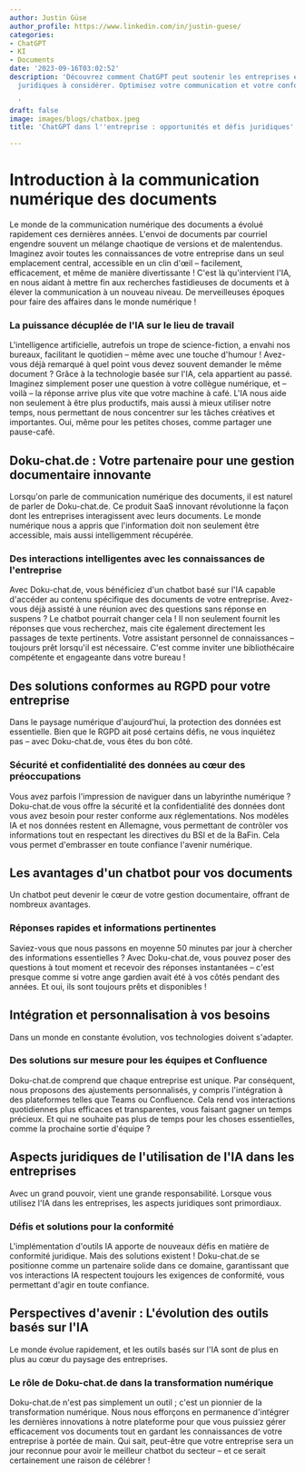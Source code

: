 ```yaml
---
author: Justin Güse
author_profile: https://www.linkedin.com/in/justin-guese/
categories:
- ChatGPT
- KI
- Documents
date: '2023-09-16T03:02:52'
description: 'Découvrez comment ChatGPT peut soutenir les entreprises et les défis
  juridiques à considérer. Optimisez votre communication et votre conformité !

  '
draft: false
image: images/blogs/chatbox.jpeg
title: 'ChatGPT dans l''entreprise : opportunités et défis juridiques'

---
```

# Introduction à la communication numérique des documents

Le monde de la communication numérique des documents a évolué rapidement ces dernières années. L'envoi de documents par courriel engendre souvent un mélange chaotique de versions et de malentendus. Imaginez avoir toutes les connaissances de votre entreprise dans un seul emplacement central, accessible en un clin d'œil – facilement, efficacement, et même de manière divertissante ! C'est là qu'intervient l'IA, en nous aidant à mettre fin aux recherches fastidieuses de documents et à élever la communication à un nouveau niveau. De merveilleuses époques pour faire des affaires dans le monde numérique !

### La puissance décuplée de l'IA sur le lieu de travail

L'intelligence artificielle, autrefois un trope de science-fiction, a envahi nos bureaux, facilitant le quotidien – même avec une touche d'humour ! Avez-vous déjà remarqué à quel point vous devez souvent demander le même document ? Grâce à la technologie basée sur l'IA, cela appartient au passé. Imaginez simplement poser une question à votre collègue numérique, et – voilà – la réponse arrive plus vite que votre machine à café. L'IA nous aide non seulement à être plus productifs, mais aussi à mieux utiliser notre temps, nous permettant de nous concentrer sur les tâches créatives et importantes. Oui, même pour les petites choses, comme partager une pause-café.

## Doku-chat.de : Votre partenaire pour une gestion documentaire innovante

Lorsqu'on parle de communication numérique des documents, il est naturel de parler de Doku-chat.de. Ce produit SaaS innovant révolutionne la façon dont les entreprises interagissent avec leurs documents. Le monde numérique nous a appris que l'information doit non seulement être accessible, mais aussi intelligemment récupérée.

### Des interactions intelligentes avec les connaissances de l'entreprise

Avec Doku-chat.de, vous bénéficiez d'un chatbot basé sur l'IA capable d'accéder au contenu spécifique des documents de votre entreprise. Avez-vous déjà assisté à une réunion avec des questions sans réponse en suspens ? Le chatbot pourrait changer cela ! Il non seulement fournit les réponses que vous recherchez, mais cite également directement les passages de texte pertinents. Votre assistant personnel de connaissances – toujours prêt lorsqu'il est nécessaire. C'est comme inviter une bibliothécaire compétente et engageante dans votre bureau !

## Des solutions conformes au RGPD pour votre entreprise

Dans le paysage numérique d'aujourd'hui, la protection des données est essentielle. Bien que le RGPD ait posé certains défis, ne vous inquiétez pas – avec Doku-chat.de, vous êtes du bon côté.

### Sécurité et confidentialité des données au cœur des préoccupations

Vous avez parfois l'impression de naviguer dans un labyrinthe numérique ? Doku-chat.de vous offre la sécurité et la confidentialité des données dont vous avez besoin pour rester conforme aux réglementations. Nos modèles IA et nos données restent en Allemagne, vous permettant de contrôler vos informations tout en respectant les directives du BSI et de la BaFin. Cela vous permet d'embrasser en toute confiance l'avenir numérique.

## Les avantages d'un chatbot pour vos documents

Un chatbot peut devenir le cœur de votre gestion documentaire, offrant de nombreux avantages.

### Réponses rapides et informations pertinentes

Saviez-vous que nous passons en moyenne 50 minutes par jour à chercher des informations essentielles ? Avec Doku-chat.de, vous pouvez poser des questions à tout moment et recevoir des réponses instantanées – c'est presque comme si votre ange gardien avait été à vos côtés pendant des années. Et oui, ils sont toujours prêts et disponibles !

## Intégration et personnalisation à vos besoins

Dans un monde en constante évolution, vos technologies doivent s'adapter.

### Des solutions sur mesure pour les équipes et Confluence

Doku-chat.de comprend que chaque entreprise est unique. Par conséquent, nous proposons des ajustements personnalisés, y compris l'intégration à des plateformes telles que Teams ou Confluence. Cela rend vos interactions quotidiennes plus efficaces et transparentes, vous faisant gagner un temps précieux. Et qui ne souhaite pas plus de temps pour les choses essentielles, comme la prochaine sortie d'équipe ?

## Aspects juridiques de l'utilisation de l'IA dans les entreprises

Avec un grand pouvoir, vient une grande responsabilité. Lorsque vous utilisez l'IA dans les entreprises, les aspects juridiques sont primordiaux.

### Défis et solutions pour la conformité

L'implémentation d'outils IA apporte de nouveaux défis en matière de conformité juridique. Mais des solutions existent ! Doku-chat.de se positionne comme un partenaire solide dans ce domaine, garantissant que vos interactions IA respectent toujours les exigences de conformité, vous permettant d'agir en toute confiance.

## Perspectives d'avenir : L'évolution des outils basés sur l'IA

Le monde évolue rapidement, et les outils basés sur l'IA sont de plus en plus au cœur du paysage des entreprises.

### Le rôle de Doku-chat.de dans la transformation numérique

Doku-chat.de n'est pas simplement un outil ; c'est un pionnier de la transformation numérique. Nous nous efforçons en permanence d'intégrer les dernières innovations à notre plateforme pour que vous puissiez gérer efficacement vos documents tout en gardant les connaissances de votre entreprise à portée de main. Qui sait, peut-être que votre entreprise sera un jour reconnue pour avoir le meilleur chatbot du secteur – et ce serait certainement une raison de célébrer !
